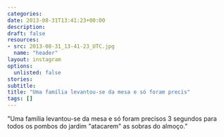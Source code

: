```yaml
---
categories:
date: 2013-08-31T13:41:23+00:00
description:
draft: false
resources:
- src: 2013-08-31_13-41-23_UTC.jpg
  name: "header"
layout: instagram
options:
  unlisted: false
stories:
subtitle:
title: "Uma família levantou-se da mesa e só foram precis"
tags: []
---
```


"Uma família levantou-se da mesa e só foram precisos 3 segundos para todos os pombos do jardim \"atacarem\" as sobras do almoço."
